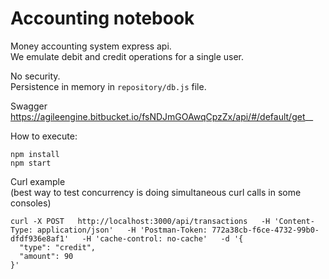 # Accounting notebook

Money accounting system express api.   
We emulate debit and credit operations for a single user.

No security.  
Persistence in memory in `repository/db.js` file.

Swagger https://agileengine.bitbucket.io/fsNDJmGOAwqCpzZx/api/#/default/get__

How to execute:

`npm install`  
`npm start`

Curl example  
(best way to test concurrency is doing simultaneous curl calls in some consoles)
```
curl -X POST   http://localhost:3000/api/transactions   -H 'Content-Type: application/json'   -H 'Postman-Token: 772a38cb-f6ce-4732-99b0-dfdf936e8af1'   -H 'cache-control: no-cache'   -d '{
  "type": "credit",
  "amount": 90
}'
```